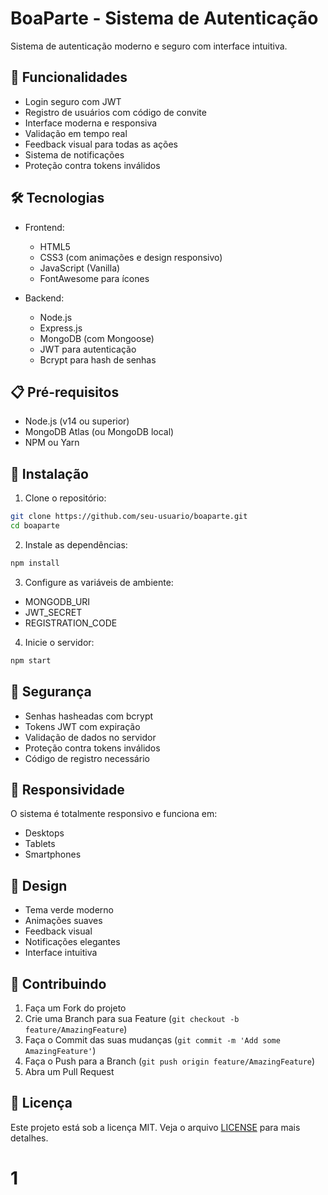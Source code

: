 # BoaParte - Sistema de Autenticação

Sistema de autenticação moderno e seguro com interface intuitiva.

## 🚀 Funcionalidades

- Login seguro com JWT
- Registro de usuários com código de convite
- Interface moderna e responsiva
- Validação em tempo real
- Feedback visual para todas as ações
- Sistema de notificações
- Proteção contra tokens inválidos

## 🛠️ Tecnologias

- Frontend:
  - HTML5
  - CSS3 (com animações e design responsivo)
  - JavaScript (Vanilla)
  - FontAwesome para ícones

- Backend:
  - Node.js
  - Express.js
  - MongoDB (com Mongoose)
  - JWT para autenticação
  - Bcrypt para hash de senhas

## 📋 Pré-requisitos

- Node.js (v14 ou superior)
- MongoDB Atlas (ou MongoDB local)
- NPM ou Yarn

## 🔧 Instalação

1. Clone o repositório:
```bash
git clone https://github.com/seu-usuario/boaparte.git
cd boaparte
```

2. Instale as dependências:
```bash
npm install
```

3. Configure as variáveis de ambiente:
- MONGODB_URI
- JWT_SECRET
- REGISTRATION_CODE

4. Inicie o servidor:
```bash
npm start
```

## 🔐 Segurança

- Senhas hasheadas com bcrypt
- Tokens JWT com expiração
- Validação de dados no servidor
- Proteção contra tokens inválidos
- Código de registro necessário

## 📱 Responsividade

O sistema é totalmente responsivo e funciona em:
- Desktops
- Tablets
- Smartphones

## 🎨 Design

- Tema verde moderno
- Animações suaves
- Feedback visual
- Notificações elegantes
- Interface intuitiva

## 🤝 Contribuindo

1. Faça um Fork do projeto
2. Crie uma Branch para sua Feature (`git checkout -b feature/AmazingFeature`)
3. Faça o Commit das suas mudanças (`git commit -m 'Add some AmazingFeature'`)
4. Faça o Push para a Branch (`git push origin feature/AmazingFeature`)
5. Abra um Pull Request

## 📄 Licença

Este projeto está sob a licença MIT. Veja o arquivo [LICENSE](LICENSE) para mais detalhes.
# 1
